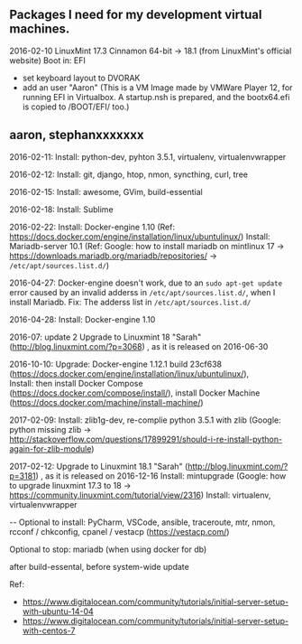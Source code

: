 Packages I need for my development virtual machines.
----

2016-02-10
LinuxMint 17.3 Cinnamon 64-bit -> 18.1 (from LinuxMint's official website)
Boot in: EFI
+ set keyboard layout to DVORAK
+ add an user "Aaron"
(This is a VM Image made by VMWare Player 12, for running EFI in Virtualbox. A startup.nsh is prepared, and the bootx64.efi is copied to /BOOT/EFI/ too.)


aaron, stephanxxxxxxx
--
2016-02-11:
Install: python-dev, pyhton 3.5.1, virtualenv, virtualenvwrapper

2016-02-12:
Install: git, django, htop, nmon, syncthing, curl, tree

2016-02-15:
Install: awesome, GVim, build-essential

2016-02-18:
Install: Sublime

2016-02-22:
Install: Docker-engine 1.10 (Ref: https://docs.docker.com/engine/installation/linux/ubuntulinux/)
Install: Mariadb-server 10.1 (Ref: Google: how to install mariadb on mintlinux 17 -> https://downloads.mariadb.org/mariadb/repositories/ ->  `/etc/apt/sources.list.d/`)

2016-04-27:
Docker-engine doesn't work, due to an `sudo apt-get update` error caused by an invalid adderss in `/etc/apt/sources.list.d/`, when I install Mariadb.
Fix: The adderss list in `/etc/apt/sources.list.d/`

2016-04-28:
Install: Docker-engine 1.10

2016-07: update 2
Upgrade to Linuxmint 18 "Sarah" (http://blog.linuxmint.com/?p=3068) , as it is released on 2016-06-30

2016-10-10:
Upgrade: Docker-engine 1.12.1 build 23cf638 (https://docs.docker.com/engine/installation/linux/ubuntulinux/),  
Install: then install Docker Compose (https://docs.docker.com/compose/install/), install Docker Machine (https://docs.docker.com/machine/install-machine/)

2017-02-09:
Install: zlib1g-dev, re-complie python 3.5.1 with zlib (Google: python missing zlib -> http://stackoverflow.com/questions/17899291/should-i-re-install-python-again-for-zlib-module)

2017-02-12:
Upgrade to Linuxmint 18.1 "Sarah" (http://blog.linuxmint.com/?p=3181) , as it is released on 2016-12-16
Install: mintupgrade (Google: how to upgrade linuxmint 17.3 to 18 -> https://community.linuxmint.com/tutorial/view/2316)
Install: virtualenv, virtualenvwrapper

--
Optional to install:  PyCharm, VSCode, ansible, traceroute, mtr, nmon, rcconf / chkconfig, cpanel / vestacp (https://vestacp.com/)

Optional to stop: mariadb (when using docker for db)

after build-essental, before system-wide update

Ref: 
* https://www.digitalocean.com/community/tutorials/initial-server-setup-with-ubuntu-14-04
* https://www.digitalocean.com/community/tutorials/initial-server-setup-with-centos-7
